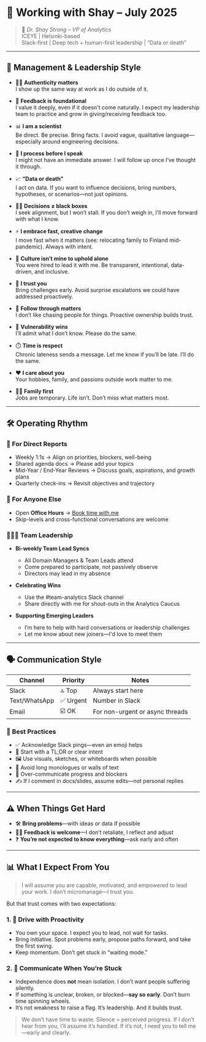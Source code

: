 
# 🧭 Working with Shay – July 2025

> 💬 *Dr. Shay Strong – VP of Analytics*  
> ICEYE | Helsinki-based  
> Slack-first | Deep tech + human-first leadership | “Data or death”

---

## 💼 Management & Leadership Style

- 🧍‍♀️ **Authenticity matters**  
  I show up the same way at work as I do outside of it.

- 🔄 **Feedback is foundational**  
  I value it deeply, even if it doesn't come naturally. I expect my leadership team to practice and grow in giving/receiving feedback too.

- 📊 **I am a scientist**  
  Be direct. Be precise. Bring facts. I avoid vague, qualitative language—especially around engineering decisions.

- 🤔 **I process before I speak**  
  I might not have an immediate answer. I will follow up once I’ve thought it through.

- 📈 **“Data or death”**  
  I act on data. If you want to influence decisions, bring numbers, hypotheses, or scenarios—not just opinions.

- 🧑‍💻 **Decisions ≠ black boxes**  
  I seek alignment, but I won’t stall. If you don’t weigh in, I’ll move forward with what I know.

- ⚡ **I embrace fast, creative change**  
  I move fast when it matters (see: relocating family to Finland mid-pandemic). Always with intent.

- 🌱 **Culture isn’t mine to uphold alone**  
  You were hired to lead it with me. Be transparent, intentional, data-driven, and inclusive.

- 🤝 **I trust you**  
  Bring challenges early. Avoid surprise escalations we could have addressed proactively.

- 🔁 **Follow through matters**  
  I don’t like chasing people for things. Proactive ownership builds trust.

- 💋 **Vulnerability wins**  
  I’ll admit what I don’t know. Please do the same.

- ⏱️ **Time is respect**  
  Chronic lateness sends a message. Let me know if you’ll be late. I’ll do the same.

- ❤️ **I care about you**  
  Your hobbies, family, and passions outside work matter to me.

- 👨‍👧 **Family first**  
  Jobs are temporary. Life isn’t. Don’t miss what matters most.

---

## 🛠️ Operating Rhythm

### 🔄 For Direct Reports
- Weekly 1:1s → Align on priorities, blockers, well-being  
- Shared agenda docs → Please add your topics  
- Mid-Year / End-Year Reviews → Discuss goals, aspirations, and growth plans  
- Quarterly check-ins → Revisit objectives and trajectory

### 📣 For Anyone Else
- Open **Office Hours** → [Book time with me](https://calendar.app.google/sc7MGydo7mU1QStz8)  
- Skip-levels and cross-functional conversations are welcome

### 🧑‍🤝‍🧑 Team Leadership
- **Bi-weekly Team Lead Syncs**  
  - All Domain Managers & Team Leads attend  
  - Come prepared to participate, not passively observe  
  - Directors may lead in my absence

- **Celebrating Wins**  
  - Use the #team-analytics Slack channel  
  - Share directly with me for shout-outs in the Analytics Caucus

- **Supporting Emerging Leaders**  
  - I’m here to help with hard conversations or leadership challenges  
  - Let me know about new joiners—I'd love to meet them

---

## 🗣️ Communication Style

| Channel         | Priority   | Notes                                   |
|-----------------|------------|-----------------------------------------|
| Slack           | 🔝 Top     | Always start here                       |
| Text/WhatsApp   | ✅ Urgent  | Number in Slack                         |
| Email           | ☑️ OK     | For non-urgent or async threads         |

### 🧠 Best Practices

- ✅ Acknowledge Slack pings—even an emoji helps
- 🧵 Start with a TL;DR or clear intent
- 🖼️ Use visuals, sketches, or whiteboards when possible
- 🚫 Avoid long monologues or walls of text
- 📢 Over-communicate progress and blockers
- ✍️ If I comment in docs/slides, assume edits—not personal replies

---

## ⚠️ When Things Get Hard

- 🛠 **Bring problems**—with ideas or data if possible
- 🧜‍♀️ **Feedback is welcome**—I don’t retaliate, I reflect and adjust
- ❓ **You’re not expected to know everything**—ask early and often

---

## 📊 What I Expect From You

> I will assume you are capable, motivated, and empowered to lead your work. I don’t micromanage—I trust you.

But that trust comes with two expectations:

### 1. 🔄 Drive with Proactivity
- You own your space. I expect you to lead, not wait for tasks.
- Bring initiative. Spot problems early, propose paths forward, and take the first swing.
- Keep momentum. Don’t get stuck in “waiting mode.”

### 2. 🚫 Communicate When You’re Stuck
- Independence does **not** mean isolation. I don’t want people suffering silently.
- If something is unclear, broken, or blocked—**say so early**. Don’t burn time spinning wheels.
- It’s not weakness to raise a flag. It’s leadership. And it builds trust.

> We don’t have time to waste. Silence = perceived progress. If I don’t hear from you, I’ll assume it’s handled. If it’s not, I need you to tell me—early and clearly.
